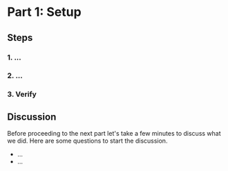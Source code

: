 <!-- See https://squidfunk.github.io/mkdocs-material/reference/ -->

# Part 1: Setup

## Steps

### 1. ...

### 2. ...

### 3. Verify

## Discussion

Before proceeding to the next part let's take a few minutes to discuss what we did. Here are some questions to start the discussion.

- ...
- ...
